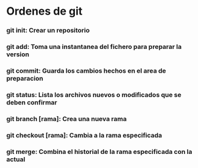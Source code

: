 # Ordenes de git 
### git init: Crear un repositorio
### git add: Toma una instantanea del fichero para preparar la version
### git commit: Guarda los cambios hechos en el area de preparacion
### git status: Lista los archivos nuevos o modificados que se deben confirmar
### git branch [rama]: Crea una nueva rama
### git checkout [rama]: Cambia a la rama especificada
### git merge: Combina el historial de la rama especificada con la actual
